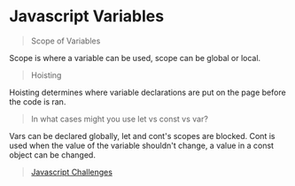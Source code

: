 # Javascript Variables

> Scope of Variables

Scope is where a variable can be used, scope can be global or local.

> Hoisting

Hoisting determines where variable declarations are put on the page before the code is ran.

> In what cases might you use let vs const vs var?

Vars can be declared globally, let and cont's scopes are blocked. Cont is used when the value of the variable shouldn't change, a value in a const object can be changed.

> [Javascript Challenges](https://connorh14.github.io/js-tests-basics/)